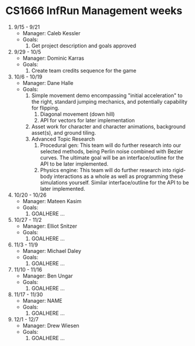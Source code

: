 # CS1666 InfRun Management weeks

1. 9/15 - 9/21
	* Manager: Caleb Kessler
	* Goals:
		1. Get project description and goals approved
1. 9/29 - 10/5
	* Manager: Dominic Karras
	* Goals:
		1. Create team credits sequence for the game
1. 10/6 - 10/19
	* Manager: Dane Halle
	* Goals:
		1. Simple movement demo encompassing "initial acceleration" to the right, standard jumping mechanics, and potentially capability for flipping.
			1.  Diagonal movement (down hill) 
			2.  API for vectors for later implementation
		2. Asset work for character and character animations, background asset(s), and ground tiling. 
		3. Advanced Topic Research
			1. Procedural gen: This team will do further research into our selected methods, being Perlin noise combined with Bezier curves. The ultimate goal will be an interface/outline for the API to be later implemented. 
			2. Physics engine: This team will do further research into rigid-body interactions as a whole as well as programming these simulations yourself. Similar interface/outline for the API to be later implemented. 
1. 10/20 - 10/26
	* Manager: Mateen Kasim
	* Goals:
		1. GOALHERE
		...
1. 10/27 - 11/2
	* Manager: Elliot Snitzer
	* Goals:
		1. GOALHERE
		...
1. 11/3 - 11/9
	* Manager: Michael Daley
	* Goals:
		1. GOALHERE
		...
1. 11/10 - 11/16
	* Manager: Ben Ungar
	* Goals:
		1. GOALHERE
		...
1. 11/17 - 11/30
	* Manager: NAME
	* Goals:
		1. GOALHERE
		...
1. 12/1 - 12/7
	* Manager: Drew Wiesen
	* Goals:
		1. GOALHERE
		...
